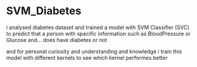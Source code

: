# SVM_Diabetes
i analysed diabetes dataset and trained a model with SVM Classifier (SVC) to predict that a person with specific information such as BloodPressure or Glucose and... does have diabetes or not

and for personal curiosity and understanding and knowledge i train this model with different kernels to see which kernel performes better
